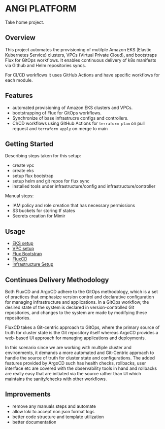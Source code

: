 # ANGI PLATFORM 

Take home project.

## Overview

This project automates the provisioning of mutilple Amazon EKS (Elastic Kubernetes Service) clusters, VPCs (Virtual Private Cloud), and bootstraps Flux for GitOps workflows. It enables continuous delivery of k8s manifests via Github and Helm repositories syncs.


For CI/CD workflows it uses GitHub Actions and have specific workflows for each module.

## Features

- automated provisioning of Amazon EKS clusters and VPCs.
- bootstrapping of Flux for GitOps workflows.
- Synchronize of base infrastrucre configs and controllers.
- CI/CD workflows using GitHub Actions for `terraform plan` on pull request and `terraform apply` on merge to main

## Getting Started

Describing steps taken for this setup:
- create vpc
- create eks
- setup flux bootstrap
- setup helm and git repos for flux sync
- installed tools under infrastructure/config and infrastructure/controller

Manual steps:
- IAM policy and role creation that has necessary permissions
- S3 buckets for storing tf states
- Secrets creation for Mimir

## Usage

- [EKS setup](https://github.com/cheeteh/terraform-aws-infra/blob/main/eks/README.md)
- [VPC setup](https://github.com/cheeteh/terraform-aws-infra/blob/main/vpc/README.md)
- [Flux Bootstrap](https://github.com/cheeteh/terraform-aws-infra/blob/main/flux-bootstrap/README.md)
- [FluxCD](https://github.com/cheeteh/terraform-aws-infra/blob/main/fluxcd/cluster/eks-angi/README.md)
- [Infrastructure Setup](https://github.com/cheeteh/terraform-aws-infra/blob/main/infrastructure/monitoring/README.md)

## Continues Delivery Methodology 

Both FluxCD and ArgoCD adhere to the GitOps methodology, which is a set of practices that emphasize version control and declarative configuration for managing infrastructure and applications. In a GitOps workflow, the desired state of the system is declared in version-controlled Git repositories, and changes to the system are made by modifying these repositories. 

FluxCD takes a Git-centric approach to GitOps, where the primary source of truth for cluster state is the Git repository itself whereas ArgoCD provides a web-based UI approach for managing applications and deployments. 

In this scenario since we are working with multiple cluster and environments, it demands a more automated and Git-Centric approach to handle the source of truth for cluster state and configurations. The added features provided by ArgoCD such has health checks, rollbacks, user interface etc are covered with the observability tools in hand and rollbacks are really easy that are initiated via the source rather than UI which maintains the sanity/checks with other workflows.  

## Improvements

- remove any manuals steps and automate
- allow loki to accept non json format logs
- better code structure and template utilization
- better documentation

